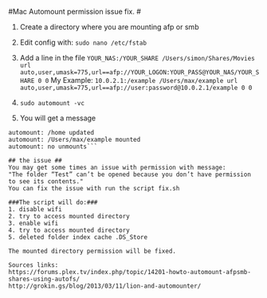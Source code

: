 
#Mac Automount permission issue fix. #

1. Create a directory where you are mounting afp or smb 
2. Edit config with: 
```sudo nano /etc/fstab```
3. Add a line in the file 
```YOUR_NAS:/YOUR_SHARE /Users/simon/Shares/Movies url auto,user,umask=775,url==afp://YOUR_LOGON:YOUR_PASS@YOUR_NAS/YOUR_SHARE 0 0```
My Example:
```10.0.2.1:/example /Users/max/example url auto,user,umask=775,url==afp://user:password@10.0.2.1/example 0 0```
4.  ```sudo automount -vc```

5. You will get a message
```automount: /net updated
automount: /home updated
automount: /Users/max/example mounted
automount: no unmounts```

## the issue ##
You may get some times an issue with permission with message: 
"The folder “Test” can’t be opened because you don’t have permission to see its contents."
You can fix the issue with run the script fix.sh 

###The script will do:###
1. disable wifi 
2. try to access mounted directory 
3. enable wifi 
4. try to access mounted directory 
5. deleted folder index cache .DS_Store

The mounted directory permission will be fixed.

Sources links:
https://forums.plex.tv/index.php/topic/14201-howto-automount-afpsmb-shares-using-autofs/
http://grokin.gs/blog/2013/03/11/lion-and-automounter/


